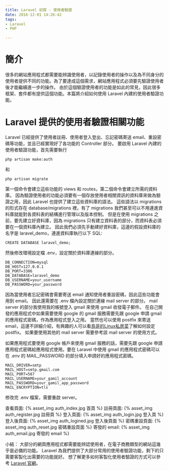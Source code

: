 ```yaml
---
title: Laravel 初探 - 使用者驗證
date: 2016-12-01 14:26:42
tags: 
- Laravel
- PHP

---
```

# 簡介
很多的網站應用程式都需要能辨識使用者，以記錄使用者的操作以及為不同身分的使用者提供不同的功能。為了要達成這個需求，網站應用程式必須要先驗證使用者後才能繼續進一步的操作。
由於這個驗證使用者的功能是如此的常見，因此很多框架、套件都有提供這個功能。本篇將介紹如何使用 Laravel 內建的使用者驗證功能。

<!-- more -->

# Laravel 提供的使用者驗證相關功能
Laravel 已經提供了使用者註冊、使用者登入登出、忘記密碼寄送 email、重設密碼等功能，並且已經實現好了各功能的 Controller 部分。
要啟用 Laravel 內建的使用者驗證功能，首先需要執行
```shell
php artisan make:auth 
```
和
``` shell
php artisan migrate
```
第一個命令會建立這些功能的 views 和 routes，第二個命令會建立所需的資料庫。
因為驗證使用者的功能必須要有一個存放使用者相關資訊的資料庫來做為驗證之用，因此 Laravel 也提供了建立這些資料庫的語法。
這些語法以 migrations 的形式存在 database/migrations 裡，有了 migrations 我們甚至可以不用連進資料庫就能對各資料表的結構進行管理以及版本控制。
但是在使用 migrations 之前，要先建立好資料庫，因為 migrations 只有建立資料表的部分，而資料表必須要在一個資料庫內建立。
因此我們必須先手動建好資料庫，這邊的假設資料庫的名字是 laravel_demo，連進資料庫執行以下 SQL:
```
CREATE DATABASE laravel_demo;
```
然後修改環境設定檔 .env，設定關於資料庫連線的部分。
```
DB_CONNECTION=mysql
DB_HOST=127.0.0.1
DB_PORT=3306
DB_DATABASE=laravel_demo
DB_USERNAME=your_username
DB_PASSWORD=your_password
```
因為當使用者忘記密碼會需要寄送 email 通知使用者重設密碼，因此這些功能會用到 email。
因此還需要在 .env 檔內設定關於連線 mail server 的部分。
mail server 的部分我使用我的帳號登入 gmail 來使用 gmail 收發電子郵件。
在自己開發的應用程式中如果需要使用 google 的 gmail 服務需要先跟 google 申請 gmail 的應用程式密碼，作為應用程式登入之用。
當然也可以使用 postfix 來寄送 email，這邊不詳細介紹，有興趣的人可以看[鳥哥的Linux私房菜](http://linux.vbird.org/linux_server/0380mail.php)了解如何設定 postfix。
如果要使用其他的 mail server 需要參考該 mail server 的使用方式。

如果應用程式要使用 google 帳戶來使用 gmail 服務的話，需要先跟 google 申請應用程式密碼給應用程式使用。要在 Laravel 中使用 gmail 的應用程式密碼可以在 .env 的 MAIL_PASSWORD 的部分填入申請好的應用程式密碼。
```
MAIL_DRIVER=smtp
MAIL_HOST=smtp.gmail.com
MAIL_PORT=587
MAIL_USERNAME=your_gamil_account
MAIL_PASSWORD=your_gamil_app_password
MAIL_ENCRYPTION=tls
```
修改完 .env 檔案，需要重啟 server。

查看頁面:
{% asset_img auth_index.jpg 首頁 %}
註冊頁面:
{% asset_img auth_register.jpg 註冊頁 %}
登入頁面:
{% asset_img auth_login.jpg 登入頁 %}
登入後頁面:
{% asset_img auth_logined.jpg 登入後頁面 %}
密碼重設頁面:
{% asset_img auth_reset.jpg 密碼重設頁面 %}
寄發的 email:
{% asset_img auth_email.jpg 寄發的 email %}

小結：
大部分的網頁應用程式都需要能辨認使用者，在電子商務類型的網站這幾乎是必備的功能。
Laravel 為我們提供了大部分常用的使用者驗證功能，剩下的只需要客製化出需要的功能就好。
想了解更多如何客製化使用者驗證的方式可以參考 [Laravel 官網](https://laravel.com/docs/5.3/authentication)。
